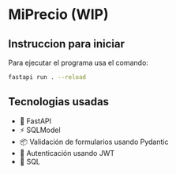 # MiPrecio (WIP)

## Instruccion para iniciar

Para ejecutar el programa usa el comando: 

```bash
fastapi run . --reload
```

## Tecnologias usadas

- 🚀 FastAPI
- ⚡️ SQLModel
- 📦 Validación de formularios usando Pydantic
- 🔄 Autenticación usando JWT
- 📖 SQL
